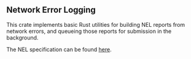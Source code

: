 Network Error Logging
---------------------

This crate implements basic Rust utilities for building NEL reports from network
errors, and queueing those reports for submission in the background.

The NEL specification can be found [here](https://www.w3.org/TR/network-error-logging/).
